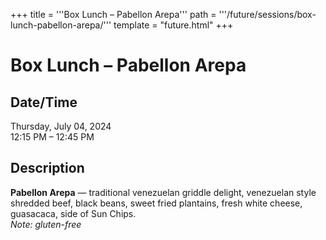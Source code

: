 +++
title = '''Box Lunch – Pabellon Arepa'''
path = '''/future/sessions/box-lunch-pabellon-arepa/'''
template = "future.html"
+++

<h1>Box Lunch – Pabellon Arepa</h1>

<h2>Date/Time</h2>
<p>Thursday, July 04, 2024<br>
12:15 PM – 12:45 PM</p>
<h2>Description</h2>

<div class="ag87-crtemvc-hsbk"><div class="css-vsf5of"><p class="carina-rte-public-DraftStyleDefault-block"><span style="font-weight: bold;">Pabellon Arepa</span> — traditional venezuelan griddle delight, venezuelan style shredded beef, black beans, sweet fried plantains, fresh white cheese, guasacaca, side of Sun Chips.<br><span style="font-style: italic;">Note: gluten-free</span></p></div></div>


